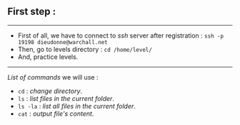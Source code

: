 ## First step :
---
- First of all, we have to connect to *ssh* server after registration :
  `ssh -p 19198 dieudonne@warchall.net`
- Then, go to levels directory :
  `cd /home/level/`
- And, practice levels.
---
*List of commands* we will use : 
- `cd` : *change directory*.
- `ls` : *list files in the current folder*.
- `ls -la` : *list all files in the current folder*.
- `cat` : *output file's content*.
